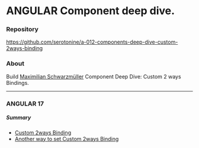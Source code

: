 # ANGULAR Component deep dive.
### Repository
https://github.com/serotonine/a-012-components-deep-dive-custom-2ways-binding


### About
Build [Maximilian Schwarzmüller](https://www.udemy.com/user/maximilian-schwarzmuller) Component Deep Dive: Custom 2 ways Bindings.

***

### ANGULAR 17 
##### Summary
- [Custom 2ways Binding](https://www.udemy.com/course/the-complete-guide-to-angular-2/learn/lecture/44115830)
- [Another way to set Custom 2ways Binding](https://www.udemy.com/course/the-complete-guide-to-angular-2/learn/lecture/44115846)